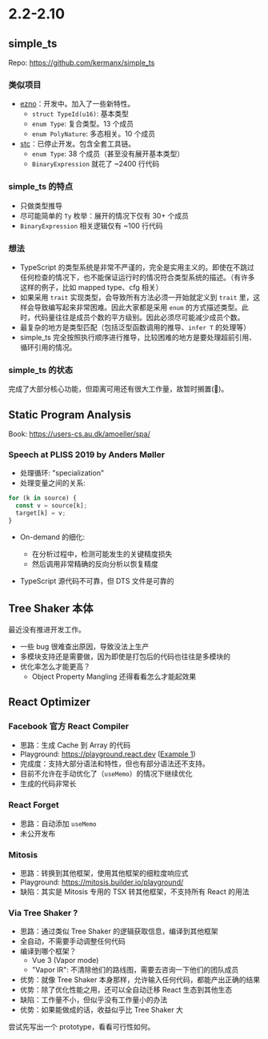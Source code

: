 # 2.2-2.10

## simple_ts

Repo: https://github.com/kermanx/simple_ts

### 类似项目

- [ezno](https://github.com/kaleidawave/ezno)：开发中。加入了一些新特性。
  - `struct TypeId(u16)`: 基本类型
  - `enum Type`: 复合类型。13 个成员
  - `enum PolyNature`: 多态相关。10 个成员
- [stc](https://github.com/dudykr/stc)：已停止开发。包含全套工具链。
  - `enum Type`: 38 个成员（甚至没有展开基本类型）
  - `BinaryExpression` 就花了 ~2400 行代码

### simple_ts 的特点

- 只做类型推导
- 尽可能简单的 `Ty` 枚举：展开的情况下仅有 30+ 个成员
- `BinaryExpression` 相关逻辑仅有 ~100 行代码

### 想法

- TypeScript 的类型系统是非常不严谨的，完全是实用主义的。即使在不跳过任何检查的情况下，也不能保证运行时的情况符合类型系统的描述。（有许多这样的例子，比如 mapped type、cfg 相关）
- 如果采用 `trait` 实现类型，会导致所有方法必须一开始就定义到 `trait` 里，这样会导致编写起来非常困难。因此大家都是采用 `enum` 的方式描述类型。此时，代码量往往是成员个数的平方级别。因此必须尽可能减少成员个数。
- 最复杂的地方是类型匹配（包括泛型函数调用的推导、`infer T` 的处理等）
- simple_ts 完全按照执行顺序进行推导，比较困难的地方是要处理超前引用、循环引用的情况。

### simple_ts 的状态

完成了大部分核心功能，但距离可用还有很大工作量，故暂时搁置(🤔)。

## Static Program Analysis

Book: https://users-cs.au.dk/amoeller/spa/

### Speech at PLISS 2019 by Anders Møller

- 处理循环: "specialization"
- 处理变量之间的关系:

```js
for (k in source) {
  const v = source[k];
  target[k] = v;
}
```

- On-demand 的细化:
  - 在分析过程中，检测可能发生的关键精度损失
  - 然后调用非常精确的反向分析以恢复精度

- TypeScript 源代码不可靠，但 DTS 文件是可靠的

## Tree Shaker 本体

最近没有推进开发工作。

- 一些 bug 很难查出原因，导致没法上生产
- 多模块支持还是需要做，因为即使是打包后的代码也往往是多模块的
- 优化率怎么才能更高？
  - Object Property Mangling 还得看看怎么才能起效果

## React Optimizer

### Facebook 官方 React Compiler

- 思路：生成 Cache 到 Array 的代码
- Playground: https://playground.react.dev ([Example 1](https://playground.react.dev/#N4Igzg9grgTgxgUxALhAMygOzgFwJYSYAEAYjHgpgCYAyeYOAFMEWuZVWEQL4CURwADrEicQgyKEANnkwIAwtEw4iAXiJQwCMhWoB5TDLmKsTXgG5hRInjRFGbXZwB0UygHMcACzWr1ABn4hEWsYBBxYYgAeADkIHQ4uAHoAPksRbisiMIiYYkYs6yiqPAA3FMLrIiiwAAcAQ0wU4GlZBSUcbklDNqikusaKkKrgR0TnAFt62sYHdmp+VRT7SqrqhOo6Bnl6mCoiAGsEAE9VUfmqZzwqLrHqM7ubolTVol5eTOGigFkEMDB6u4EAAhKA4HCEZ5DNZ9ErlLIWYTcEDcIA))
- 完成度：支持大部分语法和特性，但也有部分语法还不支持。
- 目前不允许在手动优化了（`useMemo`）的情况下继续优化
- 生成的代码非常长

### React Forget

- 思路：自动添加 `useMemo`
- 未公开发布

### Mitosis

- 思路：转换到其他框架，使用其他框架的细粒度响应式
- Playground: https://mitosis.builder.io/playground/
- 缺陷：其实是 Mitosis 专用的 TSX 转其他框架，不支持所有 React 的用法

### Via Tree Shaker ?

- 思路：通过类似 Tree Shaker 的逻辑获取信息，编译到其他框架
- 全自动，不需要手动调整任何代码
- 编译到哪个框架？
  - Vue 3 (Vapor mode)
  - "Vapor IR": 不清除他们的路线图，需要去咨询一下他们的团队成员
- 优势：就像 Tree Shaker 本身那样，允许输入任何代码，都能产出正确的结果
- 优势：除了优化性能之用，还可以全自动迁移 React 生态到其他生态
- 缺陷：工作量不小，但似乎没有工作量小的办法
- 优势：如果能做成的话，收益似乎比 Tree Shaker 大

尝试先写出一个 prototype，看看可行性如何。
